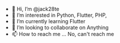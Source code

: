 - 👋 Hi, I’m @jack28te
- 👀 I’m interested in Python, Flutter, PHP, 
- 🌱 I’m currently learning Flutter
- 💞️ I’m looking to collaborate on Anything
- 📫 How to reach me ... No, can't reach me

<!---
jack28te/jack28te is a ✨ special ✨ repository because its `README.md` (this file) appears on your GitHub profile.
You can click the Preview link to take a look at your changes.
--->
